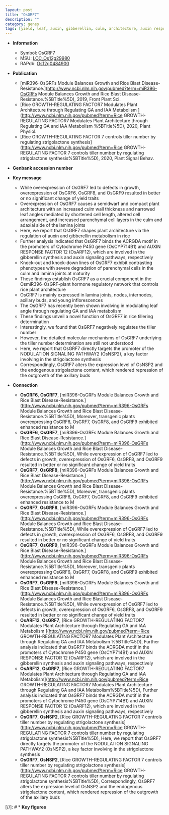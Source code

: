 ```yaml
---
layout: post
title: "OsGRF7"
description: ""
category: genes
tags: [yield, leaf, auxin, gibberellin, culm, architecture, auxin response, lamina, Gibberellin, plant architecture, lamina joint, tillering, tiller, iaa,  ga , GA, strigolactone, tiller number, IAA, leaf angle]
---
```


* **Information**  
    + Symbol: OsGRF7  
    + MSU: [LOC_Os12g29980](http://rice.plantbiology.msu.edu/cgi-bin/ORF_infopage.cgi?orf=LOC_Os12g29980)  
    + RAPdb: [Os12g0484900](http://rapdb.dna.affrc.go.jp/viewer/gbrowse_details/irgsp1?name=Os12g0484900)  

* **Publication**  
    + [miR396-OsGRFs Module Balances Growth and Rice Blast Disease-Resistance.](http://www.ncbi.nlm.nih.gov/pubmed?term=miR396-OsGRFs Module Balances Growth and Rice Blast Disease-Resistance.%5BTitle%5D), 2019, Front Plant Sci.
    + [Rice GROWTH-REGULATING FACTOR7 Modulates Plant Architecture through Regulating GA and IAA Metabolism ](http://www.ncbi.nlm.nih.gov/pubmed?term=Rice GROWTH-REGULATING FACTOR7 Modulates Plant Architecture through Regulating GA and IAA Metabolism %5BTitle%5D), 2020, Plant Physiol.
    + [Rice GROWTH-REGULATING FACTOR 7 controls tiller number by regulating strigolactone synthesis](http://www.ncbi.nlm.nih.gov/pubmed?term=Rice GROWTH-REGULATING FACTOR 7 controls tiller number by regulating strigolactone synthesis%5BTitle%5D), 2020, Plant Signal Behav.

* **Genbank accession number**  

* **Key message**  
    + While overexpression of OsGRF7 led to defects in growth, overexpression of OsGRF6, OsGRF8, and OsGRF9 resulted in better or no significant change of yield traits
    + Overexpression of OsGRF7 causes a semidwarf and compact plant architecture with an increased culm wall thickness and narrowed leaf angles mediated by shortened cell length, altered cell arrangement, and increased parenchymal cell layers in the culm and adaxial side of the lamina joints
    + Here, we report that OsGRF7 shapes plant architecture via the regulation of auxin and gibberellin metabolism in rice
    + Further analysis indicated that OsGRF7 binds the ACRGDA motif in the promoters of Cytochrome P450 gene (OsCYP714B1) and AUXIN RESPONSE FACTOR 12 (OsARF12), which are involved in the gibberellin synthesis and auxin signaling pathways, respectively
    + Knock-out and knock-down lines of OsGRF7 exhibit contrasting phenotypes with severe degradation of parenchymal cells in the culm and lamina joints at maturity
    + These findings establish OsGRF7 as a crucial component in the OsmiR396-OsGRF-plant hormone regulatory network that controls rice plant architecture
    + OsGRF7 is mainly expressed in lamina joints, nodes, internodes, axillary buds, and young inflorescences
    + The OsGRF7 has recently been shown involving in modulating leaf angle through regulating GA and IAA metabolism
    + These findings unveil a novel function of OsGRF7 in rice tillering determination
    + Interestingly, we found that OsGRF7 negatively regulates the tiller number
    + However, the detailed molecular mechanisms of OsGRF7 underlying the tiller number determination are still not understood
    + Here, we report that OsGRF7 directly targets the promoter of the NODULATION SIGNALING PATHWAY2 (OsNSP2), a key factor involving in the strigolactone synthesis
    + Correspondingly, OsGRF7 alters the expression level of OsNSP2 and the endogenous strigolactone content, which rendered repression of the outgrowth of the axillary buds

* **Connection**  
    + __OsGRF6__, __OsGRF7__, [miR396-OsGRFs Module Balances Growth and Rice Blast Disease-Resistance.](http://www.ncbi.nlm.nih.gov/pubmed?term=miR396-OsGRFs Module Balances Growth and Rice Blast Disease-Resistance.%5BTitle%5D),  Moreover, transgenic plants overexpressing OsGRF6, OsGRF7, OsGRF8, and OsGRF9 exhibited enhanced resistance to M
    + __OsGRF6__, __OsGRF7__, [miR396-OsGRFs Module Balances Growth and Rice Blast Disease-Resistance.](http://www.ncbi.nlm.nih.gov/pubmed?term=miR396-OsGRFs Module Balances Growth and Rice Blast Disease-Resistance.%5BTitle%5D),  While overexpression of OsGRF7 led to defects in growth, overexpression of OsGRF6, OsGRF8, and OsGRF9 resulted in better or no significant change of yield traits
    + __OsGRF7__, __OsGRF8__, [miR396-OsGRFs Module Balances Growth and Rice Blast Disease-Resistance.](http://www.ncbi.nlm.nih.gov/pubmed?term=miR396-OsGRFs Module Balances Growth and Rice Blast Disease-Resistance.%5BTitle%5D),  Moreover, transgenic plants overexpressing OsGRF6, OsGRF7, OsGRF8, and OsGRF9 exhibited enhanced resistance to M
    + __OsGRF7__, __OsGRF8__, [miR396-OsGRFs Module Balances Growth and Rice Blast Disease-Resistance.](http://www.ncbi.nlm.nih.gov/pubmed?term=miR396-OsGRFs Module Balances Growth and Rice Blast Disease-Resistance.%5BTitle%5D),  While overexpression of OsGRF7 led to defects in growth, overexpression of OsGRF6, OsGRF8, and OsGRF9 resulted in better or no significant change of yield traits
    + __OsGRF7__, __OsGRF9__, [miR396-OsGRFs Module Balances Growth and Rice Blast Disease-Resistance.](http://www.ncbi.nlm.nih.gov/pubmed?term=miR396-OsGRFs Module Balances Growth and Rice Blast Disease-Resistance.%5BTitle%5D),  Moreover, transgenic plants overexpressing OsGRF6, OsGRF7, OsGRF8, and OsGRF9 exhibited enhanced resistance to M
    + __OsGRF7__, __OsGRF9__, [miR396-OsGRFs Module Balances Growth and Rice Blast Disease-Resistance.](http://www.ncbi.nlm.nih.gov/pubmed?term=miR396-OsGRFs Module Balances Growth and Rice Blast Disease-Resistance.%5BTitle%5D),  While overexpression of OsGRF7 led to defects in growth, overexpression of OsGRF6, OsGRF8, and OsGRF9 resulted in better or no significant change of yield traits
    + __OsARF12__, __OsGRF7__, [Rice GROWTH-REGULATING FACTOR7 Modulates Plant Architecture through Regulating GA and IAA Metabolism ](http://www.ncbi.nlm.nih.gov/pubmed?term=Rice GROWTH-REGULATING FACTOR7 Modulates Plant Architecture through Regulating GA and IAA Metabolism %5BTitle%5D),  Further analysis indicated that OsGRF7 binds the ACRGDA motif in the promoters of Cytochrome P450 gene (OsCYP714B1) and AUXIN RESPONSE FACTOR 12 (OsARF12), which are involved in the gibberellin synthesis and auxin signaling pathways, respectively
    + __OsARF12__, __OsGRF7__, [Rice GROWTH-REGULATING FACTOR7 Modulates Plant Architecture through Regulating GA and IAA Metabolism](http://www.ncbi.nlm.nih.gov/pubmed?term=Rice GROWTH-REGULATING FACTOR7 Modulates Plant Architecture through Regulating GA and IAA Metabolism%5BTitle%5D),  Further analysis indicated that OsGRF7 binds the ACRGDA motif in the promoters of Cytochrome P450 gene (OsCYP714B1) and AUXIN RESPONSE FACTOR 12 (OsARF12), which are involved in the gibberellin synthesis and auxin signaling pathways, respectively
    + __OsGRF7__, __OsNSP2__, [Rice GROWTH-REGULATING FACTOR 7 controls tiller number by regulating strigolactone synthesis](http://www.ncbi.nlm.nih.gov/pubmed?term=Rice GROWTH-REGULATING FACTOR 7 controls tiller number by regulating strigolactone synthesis%5BTitle%5D),  Here, we report that OsGRF7 directly targets the promoter of the NODULATION SIGNALING PATHWAY2 (OsNSP2), a key factor involving in the strigolactone synthesis
    + __OsGRF7__, __OsNSP2__, [Rice GROWTH-REGULATING FACTOR 7 controls tiller number by regulating strigolactone synthesis](http://www.ncbi.nlm.nih.gov/pubmed?term=Rice GROWTH-REGULATING FACTOR 7 controls tiller number by regulating strigolactone synthesis%5BTitle%5D),  Correspondingly, OsGRF7 alters the expression level of OsNSP2 and the endogenous strigolactone content, which rendered repression of the outgrowth of the axillary buds

[//]: # * **Key figures**  


